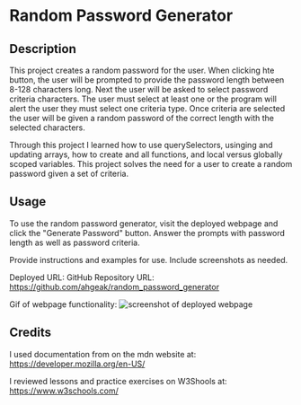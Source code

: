 # Random Password Generator

## Description
This project creates a random password for the user. When clicking hte button, the user will be prompted to provide the password length between 8-128 characters long. Next the user will be asked to select password criteria characters. The user must select at least one or the program will alert the user they must select one criteria type. Once criteria are selected the user will be given a random password of the correct length with the selected characters.

Through this project I learned how to use querySelectors, usinging and updating arrays, how to create and all functions, and local versus globally scoped variables. This project solves the need for a user to create a random password given a set of criteria.

## Usage
To use the random password generator, visit the deployed webpage and click the "Generate Password" button. Answer the prompts with password length as well as password criteria.

Provide instructions and examples for use. Include screenshots as needed.

Deployed URL:
GitHub Repository URL: https://github.com/ahgeak/random_password_generator

Gif of webpage functionality:
    ![screenshot of deployed webpage](./Assets/RandomPasswordGenerator.gif)

## Credits
I used documentation from on the mdn website at: https://developer.mozilla.org/en-US/

I reviewed lessons and practice exercises on W3Shools at: https://www.w3schools.com/ 